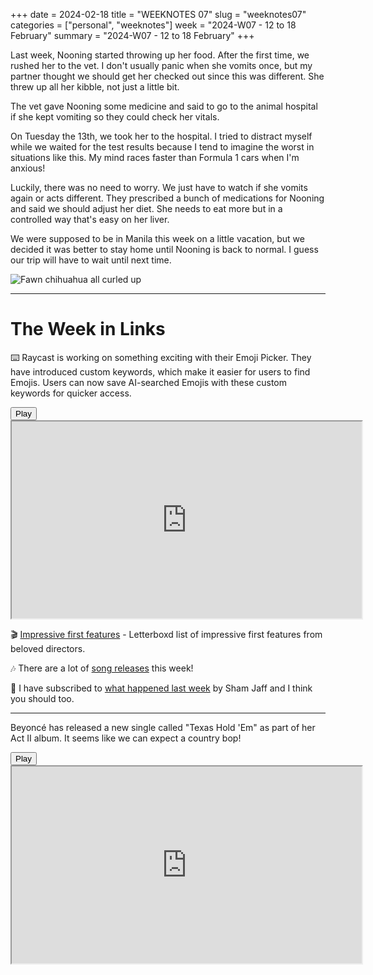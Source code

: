 +++
date = 2024-02-18
title = "WEEKNOTES 07"
slug = "weeknotes07"
categories = ["personal", "weeknotes"]
week = "2024-W07 - 12 to 18 February"
summary = "2024-W07 - 12 to 18 February"
+++

Last week, Nooning started throwing up her food. After the first time, we rushed her to the vet. I don't usually panic when she vomits once, but my partner thought we should get her checked out since this was different. She threw up all her kibble, not just a little bit.

The vet gave Nooning some medicine and said to go to the animal hospital if she kept vomiting so they could check her vitals.  

On Tuesday the 13th, we took her to the hospital. I tried to distract myself while we waited for the test results because I tend to imagine the worst in situations like this. My mind races faster than Formula 1 cars when I'm anxious!

Luckily, there was no need to worry. We just have to watch if she vomits again or acts different. They prescribed a bunch of medications for Nooning and said we should adjust her diet. She needs to eat more but in a controlled way that's easy on her liver.

We were supposed to be in Manila this week on a little vacation, but we decided it was better to stay home until Nooning is back to normal. I guess our trip will have to wait until next time.

![Fawn chihuahua all curled up](/weeknotes07/nooning.jpg "Nooning all curled up")

---

# The Week in Links

⌨️ Raycast is working on something exciting with their Emoji Picker. They have introduced custom keywords, which make it easier for users to find Emojis. Users can now save AI-searched Emojis with these custom keywords for quicker access.

<lite-youtube videoid="Xc262WTsZoU" style="background-image: url(&quot;https://i.ytimg.com/vi/Xc262WTsZoU/hqdefault.jpg&quot;);" class="lyt-activated"><button type="button" class="lty-playbtn"><span class="lyt-visually-hidden">Play</span></button><iframe width="560" height="315" title="Play" allow="accelerometer; autoplay; encrypted-media; gyroscope; picture-in-picture" allowfullscreen="" src="https://www.youtube-nocookie.com/embed/Xc262WTsZoU?autoplay"></iframe></lite-youtube>

🎬 [Impressive first features](https://letterboxd.com/etolkin/list/what-a-fuckin-debut-impressive-first-features/) - Letterboxd list of impressive first features from beloved directors.

🎶 There are a lot of [song releases](https://www.rollingstone.com/music/music-features/beyonce-dua-lipa-lainey-wilson-songs-you-need-to-know-1234969918/) this week!

📰 I have subscribed to [what happened last week](https://whathappenedlastweek.com/?ref=krabf.com) by Sham Jaff and I think you should too.

---
Beyoncé has released a new single called "Texas Hold 'Em" as part of her Act II album. It seems like we can expect a country bop!

<lite-youtube videoid="jCOX8dT9q8M" style="background-image: url(&quot;https://i.ytimg.com/vi/jCOX8dT9q8M/hqdefault.jpg&quot;);" class="lyt-activated"><button type="button" class="lty-playbtn"><span class="lyt-visually-hidden">Play</span></button><iframe width="560" height="315" title="Play" allow="accelerometer; autoplay; encrypted-media; gyroscope; picture-in-picture" allowfullscreen="" src="https://www.youtube-nocookie.com/embed/jCOX8dT9q8M?autoplay"></iframe></lite-youtube>


